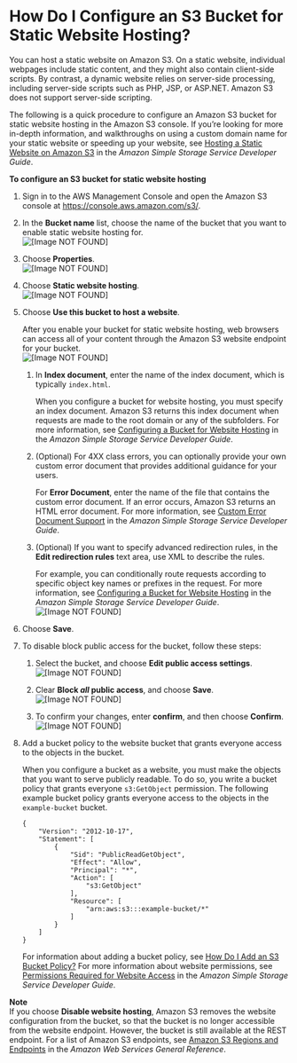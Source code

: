 # How Do I Configure an S3 Bucket for Static Website Hosting?<a name="static-website-hosting"></a>

You can host a static website on Amazon S3\. On a static website, individual webpages include static content, and they might also contain client\-side scripts\. By contrast, a dynamic website relies on server\-side processing, including server\-side scripts such as PHP, JSP, or ASP\.NET\. Amazon S3 does not support server\-side scripting\.

The following is a quick procedure to configure an Amazon S3 bucket for static website hosting in the Amazon S3 console\. If you’re looking for more in\-depth information, and walkthroughs on using a custom domain name for your static website or speeding up your website, see [Hosting a Static Website on Amazon S3](https://docs.aws.amazon.com/AmazonS3/latest/dev/WebsiteHosting.html) in the *Amazon Simple Storage Service Developer Guide*\.

**To configure an S3 bucket for static website hosting**

1. Sign in to the AWS Management Console and open the Amazon S3 console at [https://console\.aws\.amazon\.com/s3/](https://console.aws.amazon.com/s3/)\.

1. In the **Bucket name** list, choose the name of the bucket that you want to enable static website hosting for\.  
![\[Image NOT FOUND\]](http://docs.aws.amazon.com/AmazonS3/latest/user-guide/images/choose-bucket-name.png)

1. Choose **Properties**\.  
![\[Image NOT FOUND\]](http://docs.aws.amazon.com/AmazonS3/latest/user-guide/images/choose-properties-tab.png)

1. Choose **Static website hosting**\.  
![\[Image NOT FOUND\]](http://docs.aws.amazon.com/AmazonS3/latest/user-guide/images/static-website-hosting-box.png)

1. Choose **Use this bucket to host a website**\. 

   After you enable your bucket for static website hosting, web browsers can access all of your content through the Amazon S3 website endpoint for your bucket\.   
![\[Image NOT FOUND\]](http://docs.aws.amazon.com/AmazonS3/latest/user-guide/images/website-endpoint.png)

   1. In **Index document**, enter the name of the index document, which is typically `index.html`\. 

      When you configure a bucket for website hosting, you must specify an index document\. Amazon S3 returns this index document when requests are made to the root domain or any of the subfolders\. For more information, see [Configuring a Bucket for Website Hosting](https://docs.aws.amazon.com/AmazonS3/latest/dev/HowDoIWebsiteConfiguration.html) in the *Amazon Simple Storage Service Developer Guide*\.

   1. \(Optional\) For 4XX class errors, you can optionally provide your own custom error document that provides additional guidance for your users\. 

      For **Error Document**, enter the name of the file that contains the custom error document\. If an error occurs, Amazon S3 returns an HTML error document\. For more information, see [Custom Error Document Support](https://docs.aws.amazon.com/AmazonS3/latest/dev/CustomErrorDocSupport.html) in the *Amazon Simple Storage Service Developer Guide*\.

   1. \(Optional\) If you want to specify advanced redirection rules, in the **Edit redirection rules** text area, use XML to describe the rules\.

       For example, you can conditionally route requests according to specific object key names or prefixes in the request\. For more information, see [Configuring a Bucket for Website Hosting](https://docs.aws.amazon.com/AmazonS3/latest/dev/HowDoIWebsiteConfiguration.html) in the *Amazon Simple Storage Service Developer Guide*\.  
![\[Image NOT FOUND\]](http://docs.aws.amazon.com/AmazonS3/latest/user-guide/images/static-website-hosting-enable.png)

1. Choose **Save**\.

1. To disable block public access for the bucket, follow these steps:

   1. Select the bucket, and choose **Edit public access settings**\.  
![\[Image NOT FOUND\]](http://docs.aws.amazon.com/AmazonS3/latest/user-guide/images/edit-public-access-settings.png)

   1. Clear **Block *all* public access**, and choose **Save**\.  
![\[Image NOT FOUND\]](http://docs.aws.amazon.com/AmazonS3/latest/user-guide/images/edit-public-access-clear.png)

   1. To confirm your changes, enter **confirm**, and then choose **Confirm**\.   
![\[Image NOT FOUND\]](http://docs.aws.amazon.com/AmazonS3/latest/user-guide/images/edit-public-access-confirm.png)

1. Add a bucket policy to the website bucket that grants everyone access to the objects in the bucket\. 

   When you configure a bucket as a website, you must make the objects that you want to serve publicly readable\. To do so, you write a bucket policy that grants everyone `s3:GetObject` permission\. The following example bucket policy grants everyone access to the objects in the `example-bucket` bucket\.

   ```
   {
       "Version": "2012-10-17",
       "Statement": [
           {
               "Sid": "PublicReadGetObject",
               "Effect": "Allow",
               "Principal": "*",
               "Action": [
                   "s3:GetObject"
               ],
               "Resource": [
                   "arn:aws:s3:::example-bucket/*"
               ]
           }
       ]
   }
   ```

   For information about adding a bucket policy, see [How Do I Add an S3 Bucket Policy?](add-bucket-policy.md) For more information about website permissions, see [Permissions Required for Website Access](https://docs.aws.amazon.com/AmazonS3/latest/dev/WebsiteAccessPermissionsReqd.html) in the *Amazon Simple Storage Service Developer Guide*\. 

**Note**  
If you choose **Disable website hosting**, Amazon S3 removes the website configuration from the bucket, so that the bucket is no longer accessible from the website endpoint\. However, the bucket is still available at the REST endpoint\. For a list of Amazon S3 endpoints, see [Amazon S3 Regions and Endpoints](https://docs.aws.amazon.com/general/latest/gr/rande.html#s3_region) in the *Amazon Web Services General Reference*\.